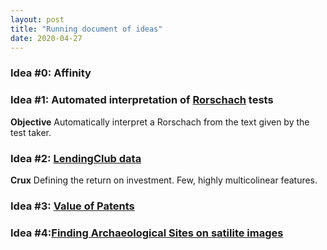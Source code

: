 ```yaml
---
layout: post
title: "Running document of ideas"
date: 2020-04-27
---
```


### Idea #0: Affinity

### Idea #1: Automated interpretation of [Rorschach](https://www.utoledo.edu/al/psychology/pdfs/meyer/MeyerViglione2008IntroRorschach.pdf) tests

**Objective** Automatically interpret a Rorschach from the text given by the test taker.


### Idea #2: [LendingClub data](https://github.com/PipCourbois/LendingClubModels/blob/master/LendingClub_EDA_and_Training.ipynb) 

**Crux** Defining the return on investment. Few, highly multicolinear features.

### Idea #3: [Value of Patents](https://www.uspto.gov/sites/default/files/documents/Progress-and-Potential.pdf)

### Idea #4:[Finding Archaeological Sites on satilite images](https://www.globalxplorer.org/)

